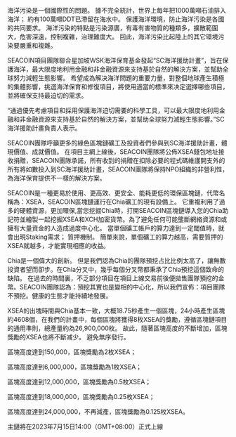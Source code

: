 

海洋污染是一個國際性的問題。 據不完全統計，世界上每年把1000萬噸石油排入海洋； 約有100萬噸DDT已滯留在海水中。 保護海洋環境，防止海洋污染是各國的共同要求。 海洋污染的特點是污染源廣，有毒有害物質的種類多，擴散範圍大，危害深遠，控制複雜，治理難度大。 囙此，海洋污染比起陸上的其它環境污染要嚴重和複雜。

SEACOIN項目團隊聯合星加坡WSK海洋保育基金發起“SC海洋援助計畫”，旨在保護海洋，最大限度地利用金融和非金融資源來支持基於自然的解決方案，並幫助全球努力減輕生態影響。 希望成為解决海洋問題的重要力量，對整個地球產生積極的集體影響，挑選海洋保育和修復項目，將使用適當的標準來决定選擇哪些項目，並將確保支持最迫切的需求。

“通過優先考慮項目和採用保護海洋迫切需要的科學工具，可以最大限度地利用金融和非金融資源來支持基於自然的解決方案，並幫助全球努力減輕生態影響。”SC海洋援助計畫負責人表示。

SEACOIN團隊呼籲更多的綠色區塊鏈礦工及投資者們參與到SC海洋援助計畫，體現價值、成就價值。 在項目主網上線後，SEACOIN團隊將公佈XSEA錢包地址接收捐贈，SEACOIN團隊承諾，所有收到的捐贈在扣除必要的程式碼維護開支外的所有將如數投入到SC海洋援助計畫，SEACOIN團隊將保持NPO組織的非營利性，為海洋保育提供不一樣的解決方案。

SEACOIN是一種更易於使用、更高效、更安全、能耗更低的環保區塊鏈，代幣名稱為：XSEA，SEACOIN區塊鏈運行在Chia礦工的現有設備上。 它重複利用了過多的硬體資源，更加環保,當您挖掘Chia時，打開SEACOIN區塊鏈導入您的Chia助記符並繪製一起挖掘XSEA和XCH加密貨幣。為了避免任何可能壟斷網絡資源和或擁有大量資金的人造成過度中心化。 當單個礦工帳戶的算力達到一定閾值時，就會出現Staking需求； 質押機制。 簡單來說，單個礦工的算力越高，需要質押的XSEA就越多，才能實現相應的收益。

Chia是一個偉大的創新。 但是我們認為Chia的團隊預挖占比比例太高了，讓無數投資者望而卻步。在Chia分叉中，幾乎每個分叉幣都秉承了Chia預挖這個致命的缺陷。 在過去的時間裏，不乏部分項目在項目上線交易前後便拋售團隊預挖的金幣。SEACOIN團隊認為：預挖其實也是變相的中心化，所以我們宣佈：項目團隊不預挖。健康的生態才能持續地發展。

XSEA的出塊時間與Chia基本一致，大概18.75秒產生一個區塊，24小時產生區塊約4608個，在我們的計畫中，每個區塊將獲得8枚XSEA的獎勵，遵循區塊鏈項目的通用準則，總產量約為26,900,000枚。 故此，隨著區塊高度的不斷增加，區塊獎勵的XSEA也將不斷减少。 避免無序發行。

區塊高度達到150,000，區塊獎勵為2枚XSEA；

區塊高度達到6,000,000，區塊獎勵為1枚XSEA；

區塊高度達到12,000,000，區塊獎勵為0.5枚XSEA；

區塊高度達到18,000,000，區塊獎勵為0.25枚XSEA；

區塊高度達到24,000,000，不再減產，區塊獎勵為0.125枚XSEA。

主鏈將在2023年7月15日14:00（GMT+08:00）正式上線
